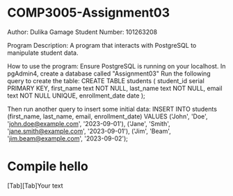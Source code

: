 # COMP3005-Assignment03

Author: Dulika Gamage
Student Number: 101263208

Program Description: A program that interacts with PostgreSQL to manipulate student data.

How to use the program:
  Ensure PostgreSQL is running on your localhost. 
  In pgAdmin4, create a database called "Assignment03"
  Run the following query to create the table:
  CREATE TABLE students (
    student_id serial PRIMARY KEY,
    first_name text NOT NULL,
    last_name text NOT NULL,
    email text NOT NULL UNIQUE,
    enrollment_date date
  );
  
  Then run another query to insert some initial data:
  INSERT INTO students (first_name, last_name, email, enrollment_date) VALUES
  ('John', 'Doe', 'john.doe@example.com', '2023-09-01'),
  ('Jane', 'Smith', 'jane.smith@example.com', '2023-09-01'),
  ('Jim', 'Beam', 'jim.beam@example.com', '2023-09-02');

# Compile    hello
[Tab][Tab]Your text
